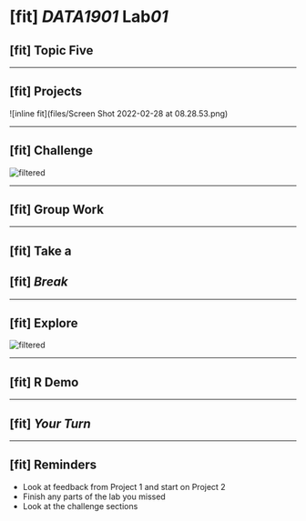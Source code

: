 # [fit] **_DATA1901_** Lab*01*

## [fit] Topic Five

---

## [fit] Projects

![inline fit](files/Screen Shot 2022-02-28 at 08.28.53.png)

---

## [fit] Challenge

![filtered](https://2s7gjr373w3x22jf92z99mgm5w-wpengine.netdna-ssl.com/wp-content/uploads/2021/06/data_shutterstock_carlos-castilla.jpg)

---

## [fit] Group Work

---

## [fit] Take a

## [fit] **_Break_**

---

## [fit] Explore

![filtered](https://2s7gjr373w3x22jf92z99mgm5w-wpengine.netdna-ssl.com/wp-content/uploads/2021/06/data_shutterstock_carlos-castilla.jpg)

---

## [fit] R Demo

---

## [fit] **_Your Turn_**

---

## [fit] Reminders

- Look at feedback from Project 1 and start on Project 2
- Finish any parts of the lab you missed
- Look at the challenge sections
